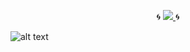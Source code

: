 <p align='center'>
  🌀
  <a href="https://www.linkedin.com/in/teun-engels-58b285223"/>
    <img src="https://img.shields.io/badge/linkedin-%230077B5.svg?&style=for-the-badge&logo=linkedin&logoColor=white" />
  </a>
  🌀
</p>

![alt text](https://user-images.githubusercontent.com/80408060/150681520-f1016f03-73be-43ae-9558-3fe70088707b.png)


